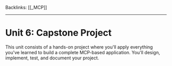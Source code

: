 
Backlinks: [[_MCP]]

---
# Unit 6: Capstone Project

This unit consists of a hands-on project where you'll apply everything you've learned to build a complete MCP-based application. You'll design, implement, test, and document your project.